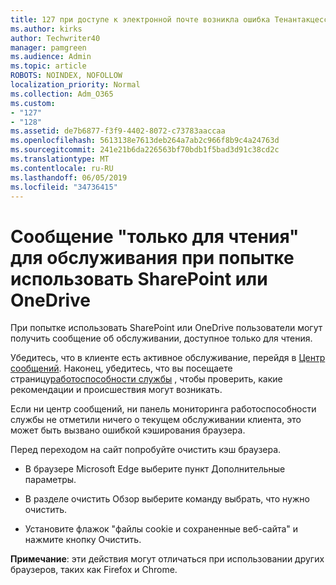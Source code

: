 ```yaml
---
title: 127 при доступе к электронной почте возникла ошибка Тенантакцессблоккедексцептион?
ms.author: kirks
author: Techwriter40
manager: pamgreen
ms.audience: Admin
ms.topic: article
ROBOTS: NOINDEX, NOFOLLOW
localization_priority: Normal
ms.collection: Adm_O365
ms.custom:
- "127"
- "128"
ms.assetid: de7b6877-f3f9-4402-8072-c73783aaccaa
ms.openlocfilehash: 5613138e7613deb264a7ab2c966f8b9c4a24763d
ms.sourcegitcommit: 241e21b6da226563bf70bdb1f5bad3d91c38cd2c
ms.translationtype: MT
ms.contentlocale: ru-RU
ms.lasthandoff: 06/05/2019
ms.locfileid: "34736415"
---
```

# <a name="read-only-for-maintenance-message-when-attempting-to-use-sharepoint-or-onedrive"></a>Сообщение "только для чтения" для обслуживания при попытке использовать SharePoint или OneDrive

При попытке использовать SharePoint или OneDrive пользователи могут получить сообщение об обслуживании, доступное только для чтения.

Убедитесь, что в клиенте есть активное обслуживание, перейдя в [Центр сообщений](https://portal.office.com/adminportal/home#/MessageCenter). Наконец, убедитесь, что вы посещаете страницу[работоспособности службы](https://portal.office.com/adminportal/home#/servicehealth) , чтобы проверить, какие рекомендации и происшествия могут возникать.

Если ни центр сообщений, ни панель мониторинга работоспособности службы не отметили ничего о текущем обслуживании клиента, это может быть вызвано ошибкой кэширования браузера.

Перед переходом на сайт попробуйте очистить кэш браузера.

- В браузере Microsoft Edge выберите пункт Дополнительные параметры.

- В разделе очистить Обзор выберите команду выбрать, что нужно очистить.
- Установите флажок "файлы cookie и сохраненные веб-сайта" и нажмите кнопку Очистить.

**Примечание**: эти действия могут отличаться при использовании других браузеров, таких как Firefox и Chrome.


